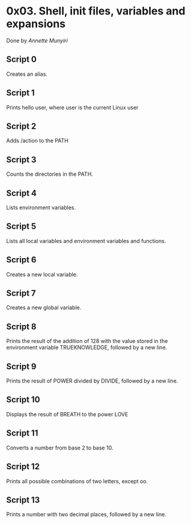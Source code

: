 # 0x03. Shell, init files, variables and expansions
  Done by *Annette Munyiri*
## Script 0
  Creates an alias.
## Script 1
  Prints hello user, where user is the current Linux user
## Script 2
  Adds /action to the PATH
## Script 3
  Counts the directories in the PATH.
## Script 4
  Lists environment variables.
## Script 5
  Lists all local variables and environment variables and functions.
## Script 6
  Creates a new local variable.
## Script 7
  Creates a new global variable.
## Script 8
  Prints the result of the addition of 128 with the value stored in the environment variable TRUEKNOWLEDGE, followed by a new line.
## Script 9
  Prints the result of POWER divided by DIVIDE, followed by a new line.
## Script 10
  Displays the result of BREATH to the power LOVE
## Script 11
  Converts a number from base 2 to base 10.
## Script 12
  Prints all possible combinations of two letters, except oo.
## Script 13
  Prints a number with two decimal places, followed by a new line.
